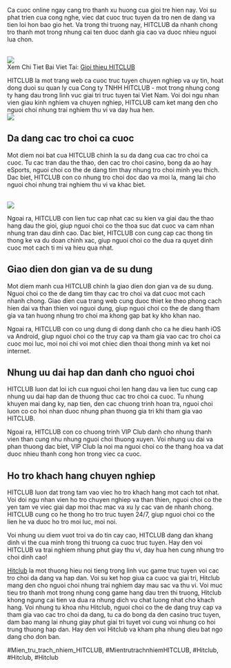 <p>
Ca cuoc online ngay cang tro thanh xu huong cua gioi tre hien nay. Voi su phat trien cua cong nghe, viec dat cuoc truc tuyen da tro nen de dang va tien loi hon bao gio het. Va trong thi truong nay, HITCLUB da nhanh chong tro thanh mot trong nhung cai ten duoc danh gia cao va duoc nhieu nguoi lua chon.
</p><br><img src="https://hitclub.repair/wp-content/uploads/2025/01/logo-hitclub-repair.webp"></br>
Xem Chi Tiet Bai Viet Tai: <a href="https://hitclub.repair/gioi-thieu-hitclub/">Gioi thieu HITCLUB</a><p>
HITCLUB la mot trang web ca cuoc truc tuyen chuyen nghiep va uy tin, hoat dong duoi su quan ly cua Cong ty TNHH HITCLUB - mot trong nhung cong ty hang dau trong linh vuc giai tri truc tuyen tai Viet Nam. Voi doi ngu nhan vien giau kinh nghiem va chuyen nghiep, HITCLUB cam ket mang den cho nguoi choi nhung trai nghiem thu vi va day hua hen.
<br><img src="https://hitclub.repair/wp-content/uploads/2025/01/logo-tai-hit-club.webp"></br><h2>Da dang cac tro choi ca cuoc</h2><p>
Mot diem noi bat cua HITCLUB chinh la su da dang cua cac tro choi ca cuoc. Tu cac tran dau the thao, den cac tro choi casino, bong da ao hay eSports, nguoi choi co the de dang tim thay nhung tro choi minh yeu thich. Dac biet, HITCLUB con co nhung tro choi doc dao va moi la, mang lai cho nguoi choi nhung trai nghiem thu vi va khac biet.
</p><br><img src="https://hitclub.repair/wp-content/uploads/2025/01/cac-tro-choi-dac-sac-tai-hitclub.webp"></br><p>
Ngoai ra, HITCLUB con lien tuc cap nhat cac su kien va giai dau the thao hang dau the gioi, giup nguoi choi co the thoa suc dat cuoc va cam nhan nhung tran dau dinh cao. Dac biet, HITCLUB con cung cap cac thong tin thong ke va du doan chinh xac, giup nguoi choi co the dua ra quyet dinh cuoc mot cach ti mi va hieu qua nhat.
<h2>Giao dien don gian va de su dung</h2><p>
Mot diem manh cua HITCLUB chinh la giao dien don gian va de su dung. Nguoi choi co the de dang tim thay cac tro choi va dat cuoc mot cach nhanh chong. Giao dien cua trang web cung duoc thiet ke theo phong cach hien dai va than thien voi nguoi dung, giup nguoi choi co the de dang tham gia va tan huong nhung tro choi ma khong gap bat ky kho khan nao.
</p><p>
Ngoai ra, HITCLUB con co ung dung di dong danh cho ca he dieu hanh iOS va Android, giup nguoi choi co the truy cap va tham gia vao cac tro choi ca cuoc moi luc, moi noi chi voi mot chiec dien thoai thong minh va ket noi internet.
<h2>Nhung uu dai hap dan danh cho nguoi choi</h2><p>
HITCLUB luon dat loi ich cua nguoi choi len hang dau va lien tuc cung cap nhung uu dai hap dan de thuong thuc cac tro choi ca cuoc. Tu nhung khuyen mai dang ky, nap tien, den cac chuong trinh hoan tra, nguoi choi luon co co hoi nhan duoc nhung phan thuong gia tri khi tham gia vao HITCLUB.
</p><p>
Ngoai ra, HITCLUB con co chuong trinh VIP Club danh cho nhung thanh vien than cung nhu nhung nguoi choi thuong xuyen. Voi nhung uu dai va phan thuong dac biet, VIP Club la noi ma nguoi choi co the thang hoa va dat duoc nhieu thanh cong hon trong viec ca cuoc.
</p><h2>Ho tro khach hang chuyen nghiep</h2><p>
HITCLUB luon dat trong tam vao viec ho tro khach hang mot cach tot nhat. Voi doi ngu nhan vien ho tro chuyen nghiep va than thien, nguoi choi co the yen tam ve viec giai dap moi thac mac va xu ly cac van de nhanh chong. HITCLUB cung co he thong ho tro truc tuyen 24/7, giup nguoi choi co the lien he va duoc ho tro moi luc, moi noi.
</p><p>
Voi nhung uu diem vuot troi va do tin cay cao, HITCLUB dang dan khang dinh vi the cua minh trong thi truong ca cuoc truc tuyen. Hay den voi HITCLUB va trai nghiem nhung phut giay thu vi, day hua hen cung nhung tro choi dinh cao!</p><p><a href="https://hitclub.repair/">Hitclub</a> la mot thuong hieu noi tieng trong linh vuc game truc tuyen voi cac tro choi da dang va hap dan. Voi su ket hop giua ca cuoc va giai tri, Hitclub mang den cho nguoi choi nhung trai nghiem day mau sac va thu vi. Voi muc tieu tro thanh mot trong nhung cong game hang dau tren thi truong, Hitclub khong ngung cai tien va dua ra nhung dich vu chat luong nhat cho khach hang. Voi nhung tu khoa nhu Hitclub, nguoi choi co the de dang truy cap va tham gia vao cac tro choi da dang, tu ca do bong da den casino truc tuyen, dam bao mang lai nhung giay phut giai tri tuyet voi cung voi nhung co hoi trung thuong hap dan. Hay den voi Hitclub va kham pha nhung dieu bat ngo dang cho don ban.</p>
#Mien_tru_trach_nhiem_HITCLUB, #MientrutrachnhiemHITCLUB, #Hitclub, #Hitclub, #Hitclub
